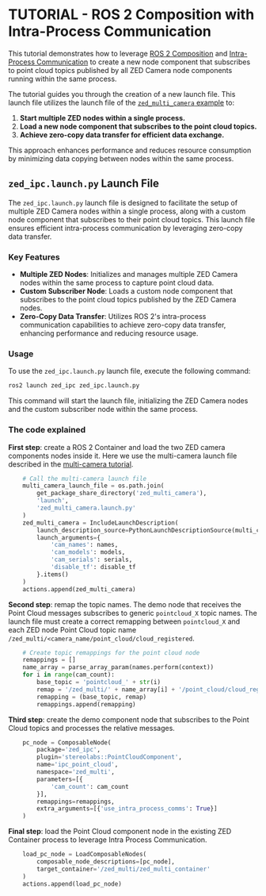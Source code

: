 # TUTORIAL - ROS 2 Composition with Intra-Process Communication

This tutorial demonstrates how to leverage [ROS 2 Composition](https://docs.ros.org/en/humble/Concepts/Intermediate/About-Composition.html) and [Intra-Process Communication](https://docs.ros.org/en/humble/Tutorials/Demos/Intra-Process-Communication.html) to create a new node component that subscribes to point cloud topics published by all ZED Camera node components running within the same process.

The tutorial guides you through the creation of a new launch file. This launch file utilizes the launch file of the [`zed_multi_camera` example](tutorials/zed_multi_camera) to:

1. **Start multiple ZED nodes within a single process.**
2. **Load a new node component that subscribes to the point cloud topics.**
3. **Achieve zero-copy data transfer for efficient data exchange.**

This approach enhances performance and reduces resource consumption by minimizing data copying between nodes within the same process.

## `zed_ipc.launch.py` Launch File

The `zed_ipc.launch.py` launch file is designed to facilitate the setup of multiple ZED Camera nodes within a single process, along with a custom node component that subscribes to their point cloud topics. This launch file ensures efficient intra-process communication by leveraging zero-copy data transfer.

### Key Features

- **Multiple ZED Nodes**: Initializes and manages multiple ZED Camera nodes within the same process to capture point cloud data.
- **Custom Subscriber Node**: Loads a custom node component that subscribes to the point cloud topics published by the ZED Camera nodes.
- **Zero-Copy Data Transfer**: Utilizes ROS 2's intra-process communication capabilities to achieve zero-copy data transfer, enhancing performance and reducing resource usage.

### Usage

To use the `zed_ipc.launch.py` launch file, execute the following command:

```bash
ros2 launch zed_ipc zed_ipc.launch.py
```

This command will start the launch file, initializing the ZED Camera nodes and the custom subscriber node within the same process.

### The code explained

**First step**: create a ROS 2 Container and load the two ZED camera components nodes inside it. Here we use the multi-camera launch file described in the [multi-camera tutorial](../zed_multi_camera).

```python
    # Call the multi-camera launch file
    multi_camera_launch_file = os.path.join(
        get_package_share_directory('zed_multi_camera'),
        'launch',
        'zed_multi_camera.launch.py'
    )
    zed_multi_camera = IncludeLaunchDescription(
        launch_description_source=PythonLaunchDescriptionSource(multi_camera_launch_file),
        launch_arguments={
            'cam_names': names,
            'cam_models': models,
            'cam_serials': serials,
            'disable_tf': disable_tf
        }.items()
    )
    actions.append(zed_multi_camera)
```

**Second step**: remap the topic names. The demo node that receives the Point Cloud messages subscribes to generic `pointcloud_X` topic names.
The launch file must create a correct remapping between `pointcloud_X` and each ZED node Point Cloud topic name `/zed_multi/<camera_name/point_cloud/cloud_registered`.

```python
    # Create topic remappings for the point cloud node
    remappings = []
    name_array = parse_array_param(names.perform(context))
    for i in range(cam_count):
        base_topic = 'pointcloud_' + str(i)
        remap = '/zed_multi/' + name_array[i] + '/point_cloud/cloud_registered'
        remapping = (base_topic, remap)
        remappings.append(remapping)
```

**Third step**: create the demo component node that subscribes to the Point Cloud topics and processes the relative messages.

```python
    pc_node = ComposableNode(
        package='zed_ipc',
        plugin='stereolabs::PointCloudComponent',
        name='ipc_point_cloud',
        namespace='zed_multi',
        parameters=[{
            'cam_count': cam_count
        }],
        remappings=remappings,
        extra_arguments=[{'use_intra_process_comms': True}]
    )
```

**Final step**: load the Point Cloud component node in the existing ZED Container process to leverage Intra Process Communication.

```python
    load_pc_node = LoadComposableNodes(
        composable_node_descriptions=[pc_node],
        target_container='/zed_multi/zed_multi_container'
    )
    actions.append(load_pc_node)
```
